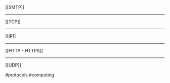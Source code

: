 [[SMTP]]

<hr>

[[TCP]]

<hr>

[[IP]]

<hr>

[[HTTP - HTTPS]]

<hr>

[[UDP]]

#protocols #computing 